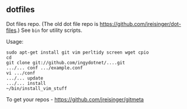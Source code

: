 dotfiles
--------

Dot files repo. (The old dot file repo is https://github.com/jreisinger/dot-files.) See `bin` for utility scripts.

Usage:

    sudo apt-get install git vim perltidy screen wget cpio
    cd
    git clone git://github.com/ingydotnet/....git
    .../... conf .../example.conf
    vi .../conf
    .../... update
    .../... install
    ~/bin/install_vim_stuff

To get your repos - https://github.com/jreisinger/gitmeta
